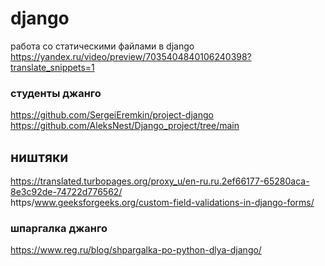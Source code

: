 # django

работа со статическими файлами в django
https://yandex.ru/video/preview/7035404840106240398?translate_snippets=1

### студенты джанго
https://github.com/SergeiEremkin/project-django<br>
https://github.com/AleksNest/Django_project/tree/main


## ништяки
https://translated.turbopages.org/proxy_u/en-ru.ru.2ef66177-65280aca-8e3c92de-74722d776562/<br>
https/www.geeksforgeeks.org/custom-field-validations-in-django-forms/

### шпаргалка джанго
https://www.reg.ru/blog/shpargalka-po-python-dlya-django/


